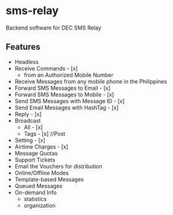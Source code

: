 # sms-relay
Backend software for DEC SMS Relay

## Features
* Headless
* Receive Commands - [x] 
    * from an Authorized Mobile Number
* Receive Messages from any mobile phone in the Philippines
* Forward SMS Messages to Email - [x]
* Forward SMS Messages to Mobile - [x]
* Send SMS Messages with Message ID - [x] 
* Send Email Messages with HashTag - [x]
* Reply - [x]
* Broadcast
    * All - [x]
    * Tags - [x] //Post
* Setting - [x]
* Airtime Charges - [x] 
* Message Quotas
* Support Tickets
* Email the Vouchers for distribution
* Online/Offline Modes
* Template-based Messages
* Queued Messages
* On-demand Info
    * statistics
    * organization
